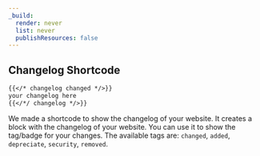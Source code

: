 ```yaml
---
_build:
  render: never
  list: never
  publishResources: false
---
```


## Changelog Shortcode

```md
{{</* changelog changed */>}}
your changelog here
{{</*/ changelog */>}}
```

We made a shortcode to show the changelog of your website. It creates a block with the changelog of your website. You can use it to show the tag/badge for your changes. The available tags are: `changed`, `added`, `depreciate`, `security`, `removed`.
